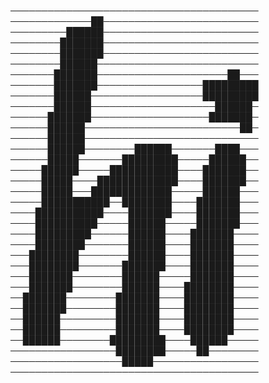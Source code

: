 ────────────────────────────────────────
─────────────██─────────────────────────
─────────██████─────────────────────────
────────███████─────────────────────────
────────███████─────────────────────────
────────██████──────────────────────────
───────███████─────────────────────██───
───────███████─────────────────█████████
───────██████──────────────────█████████
───────██████────────────────────██████─
──────███████───────────────────███████─
──────██████─────────────────────────██─
──────██████────────────────────────────
──────██████────────██████───────████───
──────█████───────█████████─────██████──
─────██████─────███████████────███████──
─────█████────█████████████────███████──
─────█████───█████████████─────██████───
─────███████████──████████────███████───
────███████████────███████────███████───
────██████████─────██████─────███████───
────█████████──────██████────███████────
────████████───────██████────███████────
───████████────────██████────███████────
───████████───────███████────███████────
───███████────────██████─────███████────
───███████────────██████────████████────
──███████────────███████────████████────
──███████────────███████────████████────
──██████─────────███████────████████────
──██████─────────███████────████████────
──██████────────█████████────██████─────
─────────────────████████─────██────────
──────────────────█████─────────────────
────────────────────────────────────────
